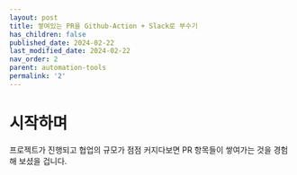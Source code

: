 ```yaml
---
layout: post
title: 쌓여있는 PR을 Github-Action + Slack로 부수기 
has_children: false
published_date: 2024-02-22
last_modified_date: 2024-02-22
nav_order: 2
parent: automation-tools
permalink: '2'
---
```


# 시작하며

프로젝트가 진행되고 협업의 규모가 점점 커지다보면 PR 항목들이 쌓여가는 것을 경험해 보셨을 겁니다.

